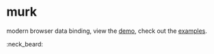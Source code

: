 # murk
modern browser data binding, view the [demo](http://dhigginbotham.github.io/murk), check out the [examples](https://github.com/dhigginbotham/murk/blob/master/examples/js/example.js).

:neck_beard:

